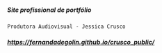 

##### Site profissional de portfólio

`Produtora Audiovisual - Jessica Crusco`

##### https://fernandadegolin.github.io/crusco_public/

